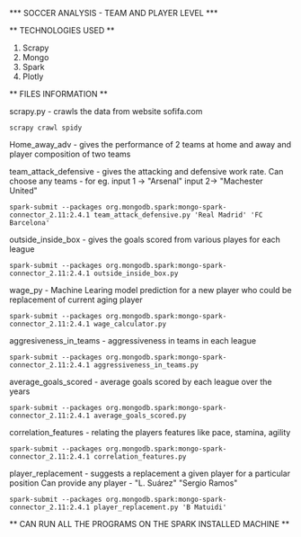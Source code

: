 *** SOCCER ANALYSIS - TEAM AND PLAYER LEVEL ***

** TECHNOLOGIES USED  **
1. Scrapy
2. Mongo
3. Spark
4. Plotly

** FILES INFORMATION **

scrapy.py -  crawls the data from website sofifa.com

```
scrapy crawl spidy
```

Home_away_adv - gives the performance of 2 teams at home and away and player composition of two teams 

team_attack_defensive - gives the attacking and defensive work rate. Can choose any teams - for eg. input 1 -> "Arsenal" input 2-> "Machester United"

```
spark-submit --packages org.mongodb.spark:mongo-spark-connector_2.11:2.4.1 team_attack_defensive.py 'Real Madrid' 'FC Barcelona'
```

outside_inside_box - gives the goals scored from various playes for each league

```
spark-submit --packages org.mongodb.spark:mongo-spark-connector_2.11:2.4.1 outside_inside_box.py
```

wage_py - Machine Learing model prediction for a new player who could be replacement of current aging player

```
spark-submit --packages org.mongodb.spark:mongo-spark-connector_2.11:2.4.1 wage_calculator.py
```

aggresiveness_in_teams - aggressiveness in teams in each league

```
spark-submit --packages org.mongodb.spark:mongo-spark-connector_2.11:2.4.1 aggressiveness_in_teams.py
```

average_goals_scored - average goals scored by each league over the years

```
spark-submit --packages org.mongodb.spark:mongo-spark-connector_2.11:2.4.1 average_goals_scored.py
```

correlation_features - relating the players features like pace, stamina, agility

```
spark-submit --packages org.mongodb.spark:mongo-spark-connector_2.11:2.4.1 correlation_features.py
```
player_replacement - suggests a replacement a given player for a particular position
Can provide any player - "L. Suárez" "Sergio Ramos"

```
spark-submit --packages org.mongodb.spark:mongo-spark-connector_2.11:2.4.1 player_replacement.py 'B Matuidi'
```

** CAN RUN ALL THE PROGRAMS ON THE SPARK INSTALLED MACHINE **



